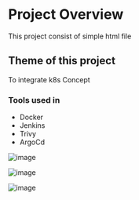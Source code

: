 # Project Overview
This project consist of simple html file 

##  Theme of this project 
 To integrate k8s Concept

 ### Tools used in
* Docker
* Jenkins
* Trivy
* ArgoCd
  
![image](https://github.com/user-attachments/assets/2d114405-9f72-43a6-af65-d42e9f1cdbea)

![image](https://github.com/user-attachments/assets/7ccac0c1-ec1a-4314-b8fb-09083bcd3797)

![image](https://github.com/user-attachments/assets/bdcb5f39-4d16-4337-8e51-f7524ebd916f)

